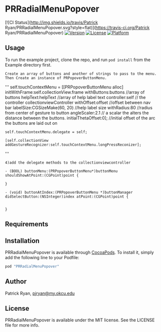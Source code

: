 # PRRadialMenuPopover

[![CI Status](http://img.shields.io/travis/Patrick Ryan/PRRadialMenuPopover.svg?style=flat)](https://travis-ci.org/Patrick Ryan/PRRadialMenuPopover)
[![Version](https://img.shields.io/cocoapods/v/PRRadialMenuPopover.svg?style=flat)](http://cocoapods.org/pods/PRRadialMenuPopover)
[![License](https://img.shields.io/cocoapods/l/PRRadialMenuPopover.svg?style=flat)](http://cocoapods.org/pods/PRRadialMenuPopover)
[![Platform](https://img.shields.io/cocoapods/p/PRRadialMenuPopover.svg?style=flat)](http://cocoapods.org/pods/PRRadialMenuPopover)

## Usage

To run the example project, clone the repo, and run `pod install` from the Example directory first.

    
    
    Create an array of buttons and another of strings to pass to the menu. Then Create an instance of PRPopoverButtonMenu.
    
   '''
   self.touchContextMenu = [[PRPopoverButtonMenu alloc] initWithFrame:self.collectionView.frame
        withButtons:buttons     //array of buttons
        helpText:helpText       //array of help label text
        controller:self         // the controller collectionviewController
        withOffset:offset       //offset between nav bar
        labelSize:CGSizeMake(60, 20)    //help label size
        withRadius:80        //radius from center of gesture to button
        angleScaler:2.1     // a scalar the alters the distance between the buttons.
        initialThetaOffset:0];  //initial offset of the arc the buttons are laid out on

    self.touchContextMenu.delegate = self;
    
    [self.collectionView addGestureRecognizer:self.touchContextMenu.longPressReconizer];
   '''
   
    4)add the delegate methods to the collectionviewcontroller
    
    - (BOOL) buttonMenu:(PRPopoverButtonMenu*)buttonMenu shouldShowAtPoint:(CGPoint)point {

    }

    - (void) buttonAtIndex:(PRPopoverButtonMenu *)buttonManager didSelectButton:(NSInteger)index atPoint:(CGPoint)point {
    

    }
    
## Requirements

## Installation

PRRadialMenuPopover is available through [CocoaPods](http://cocoapods.org). To install
it, simply add the following line to your Podfile:

```ruby
pod "PRRadialMenuPopover"
```

## Author

Patrick Ryan, pjryan@my.okcu.edu

## License

PRRadialMenuPopover is available under the MIT license. See the LICENSE file for more info.
